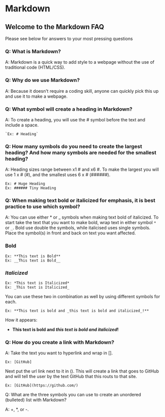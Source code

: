 # Markdown

## Welcome to the Markdown FAQ

Please see below for answers to your most pressing questions

### Q: What is Markdown?

A: Markdown is a quick way to add style to a webpage without the use of traditional code (HTML/CSS).

### Q: Why do we use Markdown?

A: Because it doesn't require a coding skill, anyone can quickly pick this up and use it to make a webpage.

### Q: What symbol will create a heading in Markdown?

A: To create a heading, you will use the # symbol before the text and include a space.

    `Ex: # Heading`

### Q: How many symbols do you need to create the largest heading? And how many symbols are needed for the smallest heading?

A: Heading sizes range between x1 # and x6 #. To make the largest you will use 1 x # (#), and the smallest uses 6 x # (######).

    Ex: # Huge Heading
    Ex: ###### Tiny Heading

### Q: When making text bold or italicized for emphasis, it is best practice to use which symbol?

A: You can use either * or _ symbols when making text bold of italicized. To start take the text that you want to make bold, wrap text in either symbol `*` or `_`. Bold use double the symbols, while italicised uses single symbols. Place the symbol(s) in front and back on text you want affected.

### **Bold**

    Ex: **This text is Bold**
    Ex: __This text is Bold__

### *Italicized*

    Ex: *This text is Italicized*
    Ex: _This text is Italicized_
  
You can use these two in combination as well by using different symbols for each.

    Ex: **This text is bold and _this text is bold and italicized_!**

How it appears:

+ **This text is bold and *this text is bold and italicized*!**

### Q: How do you create a link with Markdown?

A: Take the text you want to hyperlink and wrap in [].

    Ex: [GitHub]

Next put the url link next to it in (). This will create a link that goes to GitHub and will tell the user by the text GitHub that this routs to that site.

    Ex: [GitHub](https://github.com/)

Q: What are the three symbols you can use to create an unordered (bulleted) list with Markdown?

A: +, *, or -.
